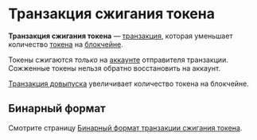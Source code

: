 # Транзакция сжигания токена

**Транзакция сжигания токена** — [транзакция](/ru/blockchain/transaction.md), которая уменьшает количество [токена](/ru/blockchain/token.md) на [блокчейне](/ru/blockchain/blockchain.md).

Токены сжигаются _только_ на [аккаунте](/ru/blockchain/account.md) отправителя транзакции. Сожженные токены нельзя обратно восстановить на аккаунт.

[Транзакция довыпуска](/ru/blockchain/transaction-type/reissue-transaction.md) увеличивает количество токена на блокчейне.

## Бинарный формат

Смотрите страницу [Бинарный формат транзакции сжигания токена](/ru/blockchain/binary-format/transaction-binary-format/burn-transaction-binary-format.md).
